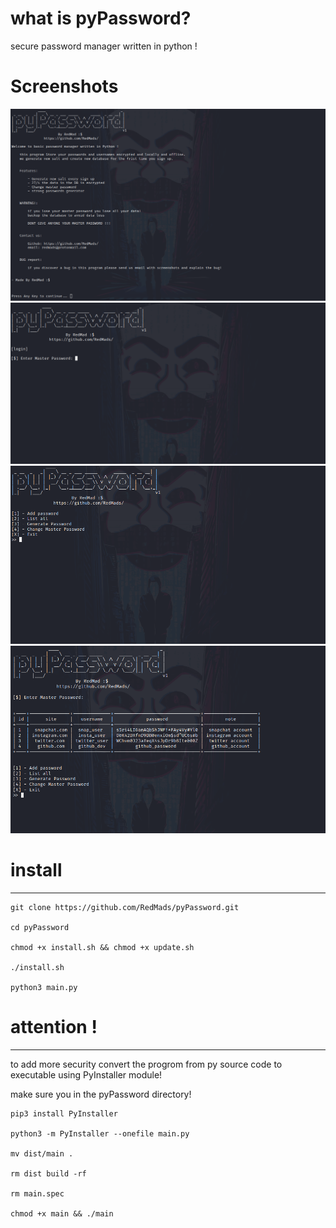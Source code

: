 # what is pyPassword?
secure password manager written in python !


# Screenshots
![pyPassword](https://github.com/RedMads/pyPassword/blob/main/screenshots/sign_up.png)
![pyPassword](https://github.com/RedMads/pyPassword/blob/main/screenshots/login.png)
![pyPassword](https://github.com/RedMads/pyPassword/blob/main/screenshots/menu.png)
![pyPassword](https://github.com/RedMads/pyPassword/blob/main/screenshots/list_data.png)


# install
***
~~~
git clone https://github.com/RedMads/pyPassword.git

cd pyPassword

chmod +x install.sh && chmod +x update.sh

./install.sh

python3 main.py
~~~


# attention !
***
to add more security convert the progrom from py source code to executable using PyInstaller module!

make sure you in the pyPassword directory!
```
pip3 install PyInstaller

python3 -m PyInstaller --onefile main.py

mv dist/main .

rm dist build -rf

rm main.spec

chmod +x main && ./main
```

